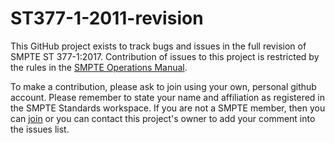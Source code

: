 # ST377-1-2011-revision

This GitHub project exists to track bugs and issues in the full revision of SMPTE ST 377-1:2017. Contribution of issues to this project is restricted by the rules in the [SMPTE Operations Manual](https://www.smpte.org/sites/default/files/SMPTE%20Standards%20OM%20v3.1.pdf).

To make a contribution, please ask to join using your own, personal github account. Please remember to state your name and affiliation as registered in the SMPTE Standards workspace. If you are not a SMPTE member, then you can [join](https://www.smpte.org/store/individual-membership) or you can contact this project's owner to add your comment into the issues list.
